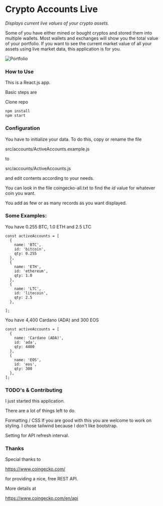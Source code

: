 # Crypto Accounts Live

*Displays current live values of your crypto assets.*

Some of you have either mined or bought cryptos and stored them into multiple wallets. 
Most wallets and exchanges will show you the total value of your portfolio.
If you want to see the current market value of all your assets using live market data, this application is for you.  

![Portfolio](https://user-images.githubusercontent.com/1645537/100275428-e5c72700-2f2d-11eb-8230-83ae6bb1ed3c.png)  

### How to Use

This is a React.js app.  

Basic steps are

Clone repo

```CryptoAccountsLive
npm install
npm start
```
### Configuration ###

You have to initialize your data.  To do this, copy or rename the file

src/accounts/ActiveAccounts.example.js 

to 

src/accounts/ActiveAccounts.js 

and edit contents according to your needs.  

You can look in the file coingecko-all.txt to find the *id* value for whatever coin you want.

You add as few or as many records as you want displayed.

### Some Examples:

You have 0.255 BTC, 1.0 ETH and 2.5 LTC

```
const activeAccounts = [
  {
    name: 'BTC',
    id: 'bitcoin',
    qty: 0.255
  },
  {
    name: 'ETH',
    id: 'ethereum',
    qty: 1.0
  },
  {
    name: 'LTC',
    id: 'litecoin',
    qty: 2.5
  },

];
```

You have 4,400 Cardano (ADA) and 300 EOS

```
const activeAccounts = [
  {
    name: 'Cardano (ADA)',
    id: 'ada',
    qty: 4400
  },
  {
    name: 'EOS',
    id: 'eos',
    qty: 300
  },
];
```
### TODO's & Contributing ###

I just started this application.

There are a lot of things left to do.

Formatting / CSS  If you are good with this you are welcome to work on styling.  I chose tailwind because I don't like bootstrap.

Setting for API refresh interval.



### Thanks ###
Special thanks to

https://www.coingecko.com/

for providing a nice, free REST API.  

More details at

https://www.coingecko.com/en/api
